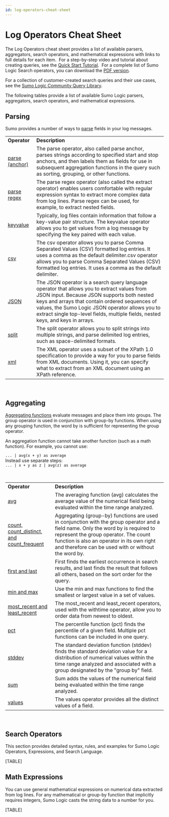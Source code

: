 ```yaml
---
id: log-operators-cheat-sheet
---
```


# Log Operators Cheat Sheet

The Log Operators cheat sheet provides a list of available parsers,
aggregators, search operators, and mathematical expressions with links
to full details for each item.  For a step-by-step video and tutorial
about creating queries, see the [Quick Start
Tutorial](../../01Start-Here/Quick-Start-Tutorials.md "Quick Start Labs and Tutorials"). 
For a complete list of Sumo Logic Search operators, you can download the
[PDF
version](https://drive.google.com/file/d/1UAMMawIW1st1LTDw9UjdEtivRKvgk-j7/view?usp=sharing "https://drive.google.com/file/d/1UAMMawIW1st1LTDw9UjdEtivRKvgk-j7/view?usp=sharing"). 

For a collection of customer-created search queries and their use cases,
see the [Sumo Logic Community Query
Library](https://community.sumologic.com/s/topic/0TOE0000000g86fOAA/Query%20Library "https://community.sumologic.com/s/topic/0TOE0000000g86fOAA/Query%20Library").

The following tables provide a list of available Sumo Logic parsers,
aggregators, search operators, and mathematical expressions.  

## Parsing

Sumo provides a number of ways
to [parse](../Search-Query-Language/01-Parse-Operators.md "Parsing") fields
in your log messages.

|                                                                                                                                                             |                                                                                                                                                                                                                                                                                                                                    |
|-------------------------------------------------------------------------------------------------------------------------------------------------------------|------------------------------------------------------------------------------------------------------------------------------------------------------------------------------------------------------------------------------------------------------------------------------------------------------------------------------------|
| **Operator**                                                                                                                                                | **Description**                                                                                                                                                                                                                                                                                                                    |
| [parse (anchor)](../Search-Query-Language/01-Parse-Operators/01-Parse-Predictable-Patterns-Using-an-Anchor.md "Parse Predictable Patterns Using an Anchor") | The parse operator, also called parse anchor, parses strings according to specified start and stop anchors, and then labels them as fields for use in subsequent aggregation functions in the query such as sorting, grouping, or other functions.                                                                                 |
| [parse regex](../Search-Query-Language/01-Parse-Operators/02-Parse-Variable-Patterns-Using-Regex.md "Parse Regex or Extract Operator")                      | The parse regex operator (also called the extract operator) enables users comfortable with regular expression syntax to extract more complex data from log lines. Parse regex can be used, for example, to extract nested fields.                                                                                                  |
| [keyvalue](../Search-Query-Language/01-Parse-Operators/04-Parse-Keyvalue-Formatted-Logs.md "Keyvalue operator")                                             | Typically, log files contain information that follow a key-value pair structure. The keyvalue operator allows you to get values from a log message by specifying the key paired with each value.                                                                                                                                   |
| [csv](../Search-Query-Language/01-Parse-Operators/05-Parse-CSV-Formatted-Logs.md "CSV Operator")                                                            | The csv operator allows you to parse Comma Separated Values (CSV) formatted log entries. It uses a comma as the default delimiter.csv operator allows you to parse Comma Separated Values (CSV) formatted log entries. It uses a comma as the default delimiter.                                                                   |
| [JSON](../Search-Query-Language/01-Parse-Operators/03-Parse-JSON-Formatted-Logs.md "Parsing JSON Logs")                                                     | The JSON operator is a search query language operator that allows you to extract values from JSON input. Because JSON supports both nested keys and arrays that contain ordered sequences of values, the Sumo Logic JSON operator allows you to extract single top-level fields, multiple fields, nested keys, and keys in arrays. |
| [split](../Search-Query-Language/01-Parse-Operators/06-Parse-Delimited-Logs-Using-Split.md "split")                                                         | The split operator allows you to split strings into multiple strings, and parse delimited log entries, such as space-delimited formats.                                                                                                                                                                                            |
| [xml](../Search-Query-Language/01-Parse-Operators/07-Parse-XML-Formatted-Logs.md "Parsing XML")                                                             | The XML operator uses a subset of the XPath 1.0 specification to provide a way for you to parse fields from XML documents. Using it, you can specify what to extract from an XML document using an XPath reference.                                                                                                                |

 

## Aggregating

[Aggregating
functions](../Search-Query-Language/aaGroup.md "Aggregating") evaluate
messages and place them into groups. The group operator is used in
conjunction with group-by functions. When using any grouping function,
the word by is sufficient for representing the group operator.

An aggregation function cannot take another function (such as a math
function). For example, you cannot use:

`... | avg(x + y) as average`  
Instead use separate steps:  
`... | x + y as z | avg(z) as average`

 

|                                                                                                                                                                        |                                                                                                                                                                                                                                                                                 |
|------------------------------------------------------------------------------------------------------------------------------------------------------------------------|---------------------------------------------------------------------------------------------------------------------------------------------------------------------------------------------------------------------------------------------------------------------------------|
| **Operator**                                                                                                                                                           | **Description**                                                                                                                                                                                                                                                                 |
| [avg](../Search-Query-Language/aaGroup/avg.md "avg")                                                                                                                   | The averaging function (avg) calculates the average value of the numerical field being evaluated within the time range analyzed.                                                                                                                                                |
| [count, count_distinct, and count_frequent](../Search-Query-Language/aaGroup/count,-count-distinct,-and-count-frequent.md "count, count_distinct, and count_frequent") | Aggregating (group-by) functions are used in conjunction with the group operator and a field name. Only the word by is required to represent the group operator. The count function is also an operator in its own right and therefore can be used with or without the word by. |
| [first and last](../Search-Query-Language/aaGroup/first-and-last.md "first and last")                                                                                  | First finds the earliest occurrence in search results, and last finds the result that follows all others, based on the sort order for the query.                                                                                                                                |
| [min and max](../Search-Query-Language/aaGroup/min-and-max.md "min and max")                                                                                           | Use the min and max functions to find the smallest or largest value in a set of values.                                                                                                                                                                                         |
| [most_recent and least_recent](../Search-Query-Language/aaGroup/most-recent-and-least-recent.md "most_recent and least_recent")                                        | The most_recent and least_recent operators, used with the withtime operator, allow you to order data from newest to oldest.                                                                                                                                                     |
| [pct](../Search-Query-Language/aaGroup/percentile-(pct).md "pct")                                                                                                      | The percentile function (pct) finds the percentile of a given field. Multiple pct functions can be included in one query.                                                                                                                                                       |
| [stddev](../Search-Query-Language/aaGroup/standard-deviation.md "stddev")                                                                                              | The standard deviation function (stddev) finds the standard deviation value for a distribution of numerical values within the time range analyzed and associated with a group designated by the "group by" field.                                                               |
| [sum](../Search-Query-Language/aaGroup/sum.md "sum")                                                                                                                   | Sum adds the values of the numerical field being evaluated within the time range analyzed.                                                                                                                                                                                      |
| [values](../Search-Query-Language/aaGroup/values.md "values")                                                                                                          | The values operator provides all the distinct values of a field.                                                                                                                                                                                                                |

 

## Search Operators

This section provides detailed syntax, rules, and examples for Sumo
Logic Operators, Expressions, and Search Language.

[TABLE]

## Math Expressions

You can use general mathematical expressions on numerical data extracted
from log lines. For any mathematical or group-by function that
implicitly requires integers, Sumo Logic casts the string data to a
number for you.

[TABLE]

 
